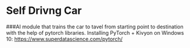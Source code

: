 # Self Drivng Car
###AI module that trains the car to tavel from starting point to destination with the help of pytorch libraries.
Installing PyTorch + Kivyon on Windows 10: https://www.superdatascience.com/pytorch/
